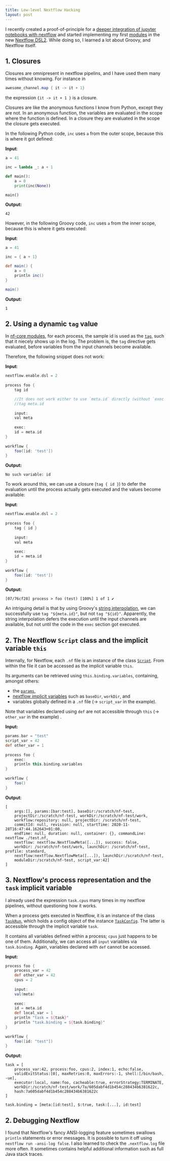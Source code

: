 ```yaml
---
title: Low-level Nextflow Hacking
layout: post
---
```


I recently created a proof-of-principle for a [deeper integration of jupyter notebooks with nextflow](https://github.com/grst/nxfvars/) 
and started implementing my first [modules](https://github.com/nf-core/modules) in the
new [Nextflow DSL2](https://www.nextflow.io/blog/2020/dsl2-is-here.html).  While doing so, I learned a lot about Groovy, and Nextflow itself.


## 1. Closures

Closures are omnipresent in nextflow pipelins, and I have used them many times
without knowing. For instance in

```groovy
awesome_channel.map { it -> it + 1}
```
the expression `{it -> it + 1 }` is a closure. 

Closures are like the anonymous functions I know from Python, 
except they are not. 
In an anonymous function, the variables are evaluated in the scope where the function 
is defined. In a closure they are evaluated in the scope the closure gets executed. 

In the following Python code, `inc` uses `a` from the outer scope, because this 
is where it got defined:  

**Input**:
```python
a = 41

inc = lambda _: a + 1

def main():
    a = 0
    print(inc(None))

main()
```
**Output:**
```
42
```

However, in the following Groovy code, `inc` uses `a` from the inner scope, because
this is where it gets executed: 

**Input**:
```groovy
a = 41

inc = { a + 1}

def main() {
    a = 0
    println inc()
}

main()
```

**Output:**
```
1
```


## 2. Using a dynamic `tag` value

In [nf-core modules](https://github.com/nf-core/modules), for each process, the sample id is used
as the [`tag`](https://www.nextflow.io/docs/latest/process.html#tag),
such that it niecely shows up in the log. The problem is, the `tag` directive
gets evaluated, before variables from the input channels become available. 

Therefore, the following snippet does not work: 

**Input**:
```groovy                                                                              
nextflow.enable.dsl = 2                                                         
                                                                                
process foo {                                                                   
    tag id     

    //It does not work either to use `meta.id` directly (without `exec`)
    //tag meta.id                                                          
                                                                                
    input:                                                                      
    val meta                                                                    
                                                                                
    exec:                                                                     
    id = meta.id                                                                
}                                                                               
                                                                                
workflow {                                                                      
    foo([id: 'test'])                                                           
}   
```
**Output:**
```
No such variable: id
```

To work around this, we can use a closure (`tag { id }`) 
to defer the evaluation until the 
process actually gets executed and the values become available: 


**Input**:
```groovy                                                                              
nextflow.enable.dsl = 2                                                         
                                                                                
process foo {                                                                   
    tag { id }                                                                  
                                                                                
    input:                                                                      
    val meta                                                                    
                                                                                
    exec:                                                                     
    id = meta.id                                                                
}                                                                               
                                                                                
workflow {                                                                      
    foo([id: 'test'])                                                           
}   
```
**Output:**
```
[07/76cf28] process > foo (test) [100%] 1 of 1 ✔
```

An intriguing detail is that by using Groovy's [string interpolation](http://docs.groovy-lang.org/latest/html/documentation/#_string_interpolation),
we can successfully use `tag "${meta.id}"`, but not `tag "${id}"`. Apparently, 
the string interpolation defers the execution until the input channels are available, 
but not until the code in the `exec` section got executed.  


## 2. The Nextflow `Script` class and the implicit variable  `this` 

Internally, for Nextflow, each `.nf` file is an instance of the class [`Script`](https://docs.groovy-lang.org/latest/html/api/groovy/lang/Script.html).
From within the file it can be accessed as the implicit variable `this`. 

Its arguments can be retrieved using `this.binding.variables`, containing,
amongst others:
 * the [`params`](https://www.nextflow.io/docs/latest/config.html?highlight=params#scope-params),
 * [nextflow implicit variables](https://www.nextflow.io/docs/latest/script.html?highlight=basedir#implicit-variables)
   such as `baseDir`, `workDir`, and 
 * variables globally defined in a `.nf` file (→ `script_var` in the example). 
  
Note that variables declared using `def` are not accessible through `this` (→ `other_var` in the example) . 

**Input:**
```groovy
params.bar = "test"                                                             
script_var = 42                                                                 
def other_var = 1                                                     
                                                                                
process foo {                                                                   
    exec:                                                                       
    println this.binding.variables                                              
}                                                                               
                                                                                
workflow {                                                                      
    foo()                                                                       
}    
```
**Output**:
```
[
    args:[], params:[bar:test], baseDir:/scratch/nf-test,
    projectDir:/scratch/nf-test, workDir:/scratch/nf-test/work, 
    workflow:repository: null, projectDir: /scratch/nf-test,
    commitId: null, revision: null, startTime: 2020-11-28T16:47:44.162643+01:00,
    endTime: null, duration: null, container: {}, commandLine: nextflow ./test.nf,
    nextflow: nextflow.NextflowMeta([...]), success: false,
    workDir: /scratch/nf-test/work, launchDir: /scratch/nf-test, profile: standard, 
    nextflow:nextflow.NextflowMeta([...]), launchDir:/scratch/nf-test,
    moduleDir:/scratch/nf-test, script_var:42]
]
```

## 3. Nextflow's process representation and the `task` implicit variable

I already used the expression `task.cpus` many times in my nextflow pipelines, without
questioning how it works. 

When a process gets executed in Nextflow, it is an instance of the class [`TaskRun`](https://github.com/nextflow-io/nextflow/blob/master/modules/nextflow/src/main/groovy/nextflow/processor/TaskRun.groovy),
which holds a config object of the instance [`TaskConfig`](https://github.com/nextflow-io/nextflow/blob/master/modules/nextflow/src/main/groovy/nextflow/processor/TaskConfig.groovy). 
The latter is accessible through the implicit variable `task`.

It contains all variables defined within a process; `cpus` just
happens to be one of them. Additionally, we can access all `input` variables via `task.binding`. Again, variables declared with `def` cannot be accessed. 

**Input:**
```groovy
process foo {                                                                   
    process_var = 42                                                            
    def other_var = 42                                                          
    cpus = 2                                                                    
                                                                                
    input:                                                                      
    val(meta)                                                                   
                                                                                
    exec:                                                                       
    id = meta.id                                                                
    def local_var = 1                                                           
    println "task = ${task}"                                                    
    println "task.binding = ${task.binding}"                                    
}                                                                               
                                                                                
workflow {                                                                      
    foo([id: "test"])                                                           
}
```

**Output:**
```
task = [
    process_var:42, process:foo, cpus:2, index:1, echo:false,
    validExitStatus:[0], maxRetries:0, maxErrors:-1, shell:[/bin/bash, -ue],
    executor:local, name:foo, cacheable:true, errorStrategy:TERMINATE,
    workDir:/scratch/nf-test/work/7a/605dabf4d1b454c288434b6381622c, 
    hash:7a605dabf4d1b454c288434b6381622c
]

task.binding = [meta:[id:test], $:true, task:[...], id:test]
```



## 2. Debugging Nextflow

I found that Nextflow's fancy ANSI-logging feature sometimes swallows `println` statements
or error messages. It is possible to turn it off using `nextflow run -ansi-log false`. 
I also learned to check the `.nextflow.log` file more often. It sometimes contains
helpful additional information such as full Java stack traces. 
